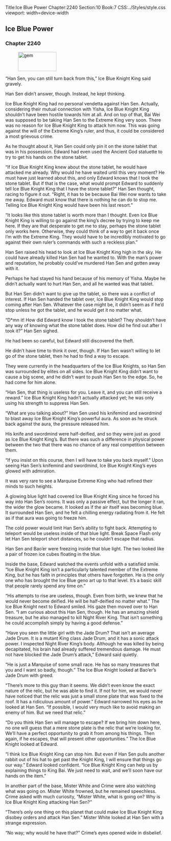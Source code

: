 Title:Ice Blue Power 
Chapter:2240 
Section:10 
Book:7 
CSS:../Styles/style.css 
viewport: width=device-width
  
## Ice Blue Power
### Chapter 2240
  
<figure>
	<img src="../Images/gem.gif" alt="gem" id="gem" width="120" height="60" />
</figure>
  

  
“Han Sen, you can still turn back from this,” Ice Blue Knight King said gravely.

Han Sen didn’t answer, though. Instead, he kept thinking.

Ice Blue Knight King had no personal vendetta against Han Sen. Actually, considering their mutual connection with Yisha, Ice Blue Knight King shouldn’t have been hostile towards him at all. And on top of that, Bai Wei was supposed to be taking Han Sen to the Extreme King very soon. There was no reason for Ice Blue Knight King to attack him now. This was going against the will of the Extreme King’s ruler, and thus, it could be considered a most grievous crime.

As he thought about it, Han Sen could only pin it on the stone tablet that was in his possession. Edward had even used the Ancient God statuette to try to get his hands on the stone tablet.

“If Ice Blue Knight King knew about the stone tablet, he would have attacked me already. Why would he have waited until this very moment? He must have just learned about this, and only Edward knows that I took the stone tablet. But if that is the case, what would prompt Edward to suddenly tell Ice Blue Knight King that I have the stone tablet?” Han Sen thought, racing to figure it out. “Right, it has to be because Bai Wei now wants to take me away. Edward must know that there is nothing he can do to stop me. Telling Ice Blue Knight King would have been his last resort.”

“It looks like this stone tablet is worth more than I thought. Even Ice Blue Knight King is willing to go against the king’s decree by trying to keep me here. If they are that desperate to get me to stay, perhaps the stone tablet only works here. Otherwise, they could think of a way to get it back once I’m with the Extreme King. They would have to be incredibly motivated to go against their own ruler’s commands with such a reckless plan.”

Han Sen raised his head to look at Ice Blue Knight King high in the sky. He could have already killed Han Sen had he wanted to. With the man’s power and reputation, he probably could’ve murdered Han Sen and gotten away with it.

Perhaps he had stayed his hand because of his memory of Yisha. Maybe he didn’t actually want to hurt Han Sen, and all he wanted was that tablet.

But Han Sen didn’t want to give up the tablet, so there was a conflict of interest. If Han Sen handed the tablet over, Ice Blue Knight King would stop coming after Han Sen. Whatever the case might be, it didn’t seem as if he’d stop unless he got the tablet, and he would get it no matter what.

“D*mn it! How did Edward know I took the stone tablet? They shouldn’t have any way of knowing what the stone tablet does. How did he find out after I took it?” Han Sen sighed.

He had been so careful, but Edward still discovered the theft.

He didn’t have time to think it over, though. If Han Sen wasn’t willing to let go of the stone tablet, then he had to find a way to escape.

They were currently in the headquarters of the Ice Blue Knights, so Han Sen was surrounded by elites on all sides. Ice Blue Knight King didn’t want to cause a big scene, and he didn’t want to push Han Sen to the edge. So, he had come for him alone.

“Han Sen, that thing is useless for you. Leave it, and you can still receive a reward.” Ice Blue Knight King hadn’t actually attacked yet; he was only using his strength to suppress Han Sen.

“What are you talking about?” Han Sen used his knifemind and swordmind to blast away Ice Blue Knight King’s powerful aura. As soon as he struck back against the aura, the pressure released him.

His knife and swordmind were half-deified, and so they were just as good as Ice Blue Knight King’s. But there was such a difference in physical power between the two that there was no chance of any real competition between them.

“If you insist on this course, then I will have to take you back myself.” Upon seeing Han Sen’s knifemind and swordmind, Ice Blue Knight King’s eyes glowed with admiration.

It was very rare to see a Marquise Extreme King who had refined their minds to such heights.

A glowing blue light had covered Ice Blue Knight King since he forced his way into Han Sen’s rooms. It was only a passive effect, but the longer it ran, the wider the glow became. It looked as if the air itself was becoming blue. It surrounded Han Sen, and he felt a chilling energy radiating from it. He felt as if that aura was going to freeze him.

The cold power would limit Han Sen’s ability to fight back. Attempting to teleport would be useless inside of that blue light. Break Space Flash only let Han Sen teleport short distances, so he couldn’t escape that radius.

Han Sen and Bao’er were freezing inside that blue light. The two looked like a pair of frozen ice cubes floating in the blue.

Inside the base, Edward watched the events unfold with a satisfied smile. “Ice Blue Knight King isn’t a particularly talented member of the Extreme King, but he has faith in principles that others have forgotten. He is the only one who has brought the Ice Blue geno art up to that level. It’s a basic skill that people rarely spend any time on.”

“His attempts to rise are useless, though. Even from birth, we knew that he would never become deified. He will be half-deified no matter what.” The Ice Blue Knight next to Edward smiled. His gaze then moved over to Han Sen. “I am curious about this Han Sen, though. He has an amazing shield treasure, but he also managed to kill Night River King. That isn’t something he could accomplish simply by having a good defense.”

“Have you seen the little girl with the Jade Drum? That isn’t an average Jade Drum. It is a mutant King class Jade Drum, and it has a sonic attack power. I inspected Night River King’s body. Although he was killed by being decapitated, his brain had already suffered tremendous damage. He must not have blocked the Jade Drum’s attack,” Edward said quietly.

“He is just a Marquise of some small race. He has so many treasures that you and I want so badly, though.” The Ice Blue Knight looked at Bao’er’s Jade Drum with greed.

“There’s more to this guy than it seems. We didn’t even know the exact nature of the relic, but he was able to find it. If not for him, we would never have noticed that the relic was just a small stone plate that was fixed to the roof. It has a ridiculous amount of power.” Edward narrowed his eyes as he looked at Han Sen. “If possible, I would very much like to avoid making an enemy of him. But we need that relic.”

“Do you think Han Sen will manage to escape? If we bring him down here, no one will guess that a mere stone plate is the relic that we’re looking for. We’ll have a perfect opportunity to grab it from among his things. Then again, if he escapes, that will present other opportunities.” The Ice Blue Knight looked at Edward.

“I think Ice Blue Knight King can stop him. But even if Han Sen pulls another rabbit out of his hat to get past the Knight King, I will ensure that things go our way.” Edward looked confident. “Ice Blue Knight King can help us by explaining things to King Bai. We just need to wait, and we’ll soon have our hands on the item.”

In another part of the base, Mister White and Crime were also watching what was going on. Mister White frowned, but he remained speechless. Crime asked with much curiosity, “Mister White, what is going on? Why is Ice Blue Knight King attacking Han Sen?”

“There’s only one thing on this planet that could make Ice Blue Knight King disobey orders and attack Han Sen.” Mister White looked at Han Sen with a strange expression.

“No way; why would he have that?” Crime’s eyes opened wide in disbelief.